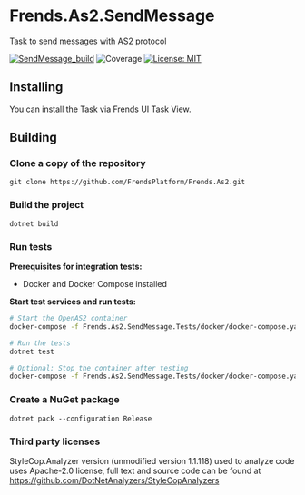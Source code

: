 # Frends.As2.SendMessage

Task to send messages with AS2 protocol

[![SendMessage_build](https://github.com/FrendsPlatform/Frends.As2/actions/workflows/SendMessage_build_and_test_on_main.yml/badge.svg)](https://github.com/FrendsPlatform/Frends.As2/actions/workflows/SendMessage_build_and_test_on_main.yml)
![Coverage](https://app-github-custom-badges.azurewebsites.net/Badge?key=FrendsPlatform/Frends.As2/Frends.As2.SendMessage|main)
[![License: MIT](https://img.shields.io/badge/License-MIT-green.svg)](https://opensource.org/licenses/MIT)

## Installing

You can install the Task via Frends UI Task View.

## Building

### Clone a copy of the repository

`git clone https://github.com/FrendsPlatform/Frends.As2.git`

### Build the project

`dotnet build`

### Run tests

**Prerequisites for integration tests:**
- Docker and Docker Compose installed

**Start test services and run tests:**

```bash
# Start the OpenAS2 container
docker-compose -f Frends.As2.SendMessage.Tests/docker/docker-compose.yaml up -d

# Run the tests
dotnet test

# Optional: Stop the container after testing
docker-compose -f Frends.As2.SendMessage.Tests/docker/docker-compose.yaml down
```

### Create a NuGet package

`dotnet pack --configuration Release`

### Third party licenses

StyleCop.Analyzer version (unmodified version 1.1.118) used to analyze code uses Apache-2.0 license, full text and
source code can be found at https://github.com/DotNetAnalyzers/StyleCopAnalyzers
